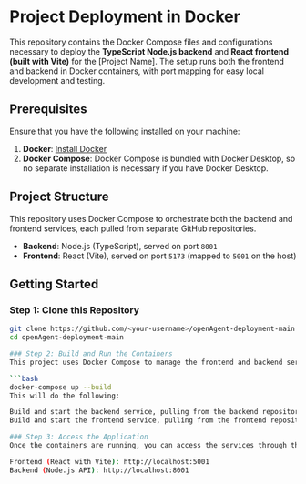 # Project Deployment in Docker

This repository contains the Docker Compose files and configurations necessary to deploy the **TypeScript Node.js backend** and **React frontend (built with Vite)** for the [Project Name]. The setup runs both the frontend and backend in Docker containers, with port mapping for easy local development and testing.

## Prerequisites

Ensure that you have the following installed on your machine:

1. **Docker**: [Install Docker](https://docs.docker.com/get-docker/)
2. **Docker Compose**: Docker Compose is bundled with Docker Desktop, so no separate installation is necessary if you have Docker Desktop.

## Project Structure

This repository uses Docker Compose to orchestrate both the backend and frontend services, each pulled from separate GitHub repositories.

- **Backend**: Node.js (TypeScript), served on port `8001`
- **Frontend**: React (Vite), served on port `5173` (mapped to `5001` on the host)

## Getting Started

### Step 1: Clone this Repository

```bash
git clone https://github.com/<your-username>/openAgent-deployment-main.git
cd openAgent-deployment-main

### Step 2: Build and Run the Containers
This project uses Docker Compose to manage the frontend and backend services. To build and run the Docker containers, use the following command:

```bash
docker-compose up --build
This will do the following:

Build and start the backend service, pulling from the backend repository.
Build and start the frontend service, pulling from the frontend repository and running the Vite development server with access from the host.

### Step 3: Access the Application
Once the containers are running, you can access the services through the following URLs:

Frontend (React with Vite): http://localhost:5001
Backend (Node.js API): http://localhost:8001

